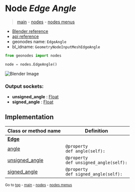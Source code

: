 # Node *Edge Angle*

> [main](../structure.md) - [nodes](nodes.md) - [nodes menus](nodes_menus.md)

- [Blender reference](https://docs.blender.org/manual/en/latest/modeling/geometry_nodes/mesh/edge_angle.html)
- [api reference](https://docs.blender.org/api/current/bpy.types.GeometryNodeInputMeshEdgeAngle.html)
- geonodes name: `EdgeAngle`
- bl_idname: `GeometryNodeInputMeshEdgeAngle`

```python
from geonodes import nodes

node = nodes.EdgeAngle()
```

![Blender Image](https://docs.blender.org/manual/en/latest/_images/node-types_GeometryNodeInputMeshEdgeAngle.webp)

### Output sockets:

- **unsigned_angle** : [Float](Float.md)
- **signed_angle** : [Float](Float.md)

## Implementation

| Class or method name | Definition |
|----------------------|------------|
| **[Edge](Edge.md)** |
| [angle](Edge.md#angle-property) | `@property`<br> `def angle(self):` |
| [unsigned_angle](Edge.md#unsigned_angle-property) | `@property`<br> `def unsigned_angle(self):` |
| [signed_angle](Edge.md#signed_angle-property) | `@property`<br> `def signed_angle(self):` |

<sub>Go to [top](#node-Edge-Angle) - [main](../structure.md) - [nodes](nodes.md) - [nodes menus](nodes_menus.md)</sub>

